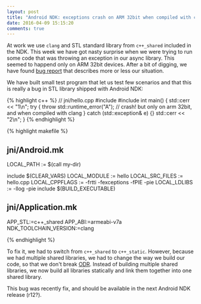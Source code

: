 ```yaml
---
layout: post
title: "Android NDK: exceptions crash on ARM 32bit when compiled with clang and c++_shared"
date: 2016-04-09 15:15:20 
comments: true
---
```

At work we use `clang` and STL standard library from `c++_shared` included in the NDK.
This week we have got nasty surprise when we were trying to run some code that was
throwing an exception in our async library. This seemed to happend only on ARM 32bit devices. 
After a bit of digging, we have found [bug report][1] that describes more or less our situation.

We have built small test program that let us test few scenarios and that this is
really a bug in STL library shipped with Android NDK:

{% highlight c++ %}
// jni/hello.cpp
#include <stdexcept>
#include <iostream>
int main() {
  std::cerr << "1\n";
  try {
    throw std::runtime_error("A"); // crash! but only on arm 32bit, and when compiled with clang
  } catch (std::exception& e) {}
  std::cerr << "2\n";
}
{% endhighlight %}

{% highlight makefile %}
## jni/Android.mk
LOCAL_PATH := $(call my-dir)

include $(CLEAR_VARS)
LOCAL_MODULE := hello
LOCAL_SRC_FILES := hello.cpp
LOCAL_CPPFLAGS := -frtti -fexceptions -fPIE -pie
LOCAL_LDLIBS := -llog -pie
include $(BUILD_EXECUTABLE)

## jni/Application.mk
APP_STL:=c++_shared
APP_ABI:=armeabi-v7a
NDK_TOOLCHAIN_VERSION:=clang

{% endhighlight %}

To fix it, we had to switch from `c++_shared` to `c++_static`. However, because we had multiple shared libraries, we had to change the way we build our code, so that we don't break [ODR][2]. Instead of building multiple shared libraries, we now build all libraries statically and link them together into one shared library.

This bug was recently fix, and should be available in the next Android NDK release (r12?).

[1]: https://code.google.com/p/android/issues/detail?id=179410
[2]: https://en.wikipedia.org/wiki/One_Definition_Rule
